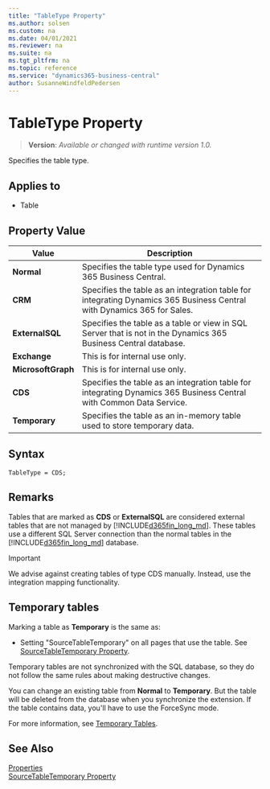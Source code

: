 ```yaml
---
title: "TableType Property"
ms.author: solsen
ms.custom: na
ms.date: 04/01/2021
ms.reviewer: na
ms.suite: na
ms.tgt_pltfrm: na
ms.topic: reference
ms.service: "dynamics365-business-central"
author: SusanneWindfeldPedersen
---
```

[//]: # (START>DO_NOT_EDIT)
[//]: # (IMPORTANT:Do not edit any of the content between here and the END>DO_NOT_EDIT.)
[//]: # (Any modifications should be made in the .xml files in the ModernDev repo.)
# TableType Property
> **Version**: _Available or changed with runtime version 1.0._

Specifies the table type.

## Applies to
-   Table

## Property Value

|Value|Description|
|-----------|---------------------------------------|
|**Normal**|Specifies the table type used for Dynamics 365 Business Central.|
|**CRM**|Specifies the table as an integration table for integrating Dynamics 365 Business Central with Dynamics 365 for Sales.|
|**ExternalSQL**|Specifies the table as a table or view in SQL Server that is not in the Dynamics 365 Business Central database.|
|**Exchange**|This is for internal use only.|
|**MicrosoftGraph**|This is for internal use only.|
|**CDS**|Specifies the table as an integration table for integrating Dynamics 365 Business Central with Common Data Service.|
|**Temporary**|Specifies the table as an in-memory table used to store temporary data.|

[//]: # (IMPORTANT: END>DO_NOT_EDIT)


## Syntax

```AL
TableType = CDS;
```

## Remarks

Tables that are marked as **CDS** or **ExternalSQL** are considered external tables that are not managed by [!INCLUDE[d365fin_long_md](../includes/d365fin_long_md.md)]. These tables use a different SQL Server connection than the normal tables in the [!INCLUDE[d365fin_long_md](../includes/d365fin_long_md.md)] database. 

> [!IMPORTANT]  
> We advise against creating tables of type CDS manually. Instead, use the integration mapping functionality.
<!-- For more information, see [Introduction to Dynamics 365 for Sales Integration Customization in Dynamics NAV](Introduction-to-Dynamics-CRM-Integration-Customization-in-Dynamics-NAV.md).  
 -->

## Temporary tables

Marking a table as **Temporary** is the same as:

- Setting "SourceTableTemporary" on all pages that use the table. See [SourceTableTemporary Property](devenv-sourcetabletemporary-property.md).  

Temporary tables are not synchronized with the SQL database, so they do not follow the same rules about making destructive changes.

You can change an existing table from **Normal** to **Temporary**. But the table will be deleted from the database when you synchronize the extension. If the table contains data, you'll have to use the ForceSync mode.

For more information, see [Temporary Tables](../devenv-temporary-tables.md).

## See Also  

[Properties](devenv-properties.md)  
[SourceTableTemporary Property](devenv-sourcetabletemporary-property.md)  